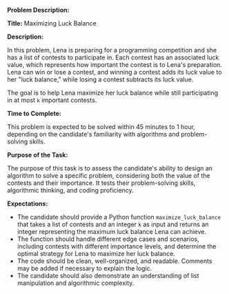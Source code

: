 **Problem Description:**

**Title:** Maximizing Luck Balance

**Description:**

In this problem, Lena is preparing for a programming competition and she has a list of contests to participate in. Each contest has an associated luck value, which represents how important the contest is to Lena's preparation. Lena can win or lose a contest, and winning a contest adds its luck value to her "luck balance," while losing a contest subtracts its luck value.

The goal is to help Lena maximize her luck balance while still participating in at most `k` important contests.

**Time to Complete:**

This problem is expected to be solved within 45 minutes to 1 hour, depending on the candidate's familiarity with algorithms and problem-solving skills.

**Purpose of the Task:**

The purpose of this task is to assess the candidate's ability to design an algorithm to solve a specific problem, considering both the value of the contests and their importance. It tests their problem-solving skills, algorithmic thinking, and coding proficiency.

**Expectations:**

- The candidate should provide a Python function `maximize_luck_balance` that takes a list of contests and an integer `k` as input and returns an integer representing the maximum luck balance Lena can achieve.
- The function should handle different edge cases and scenarios, including contests with different importance levels, and determine the optimal strategy for Lena to maximize her luck balance.
- The code should be clean, well-organized, and readable. Comments may be added if necessary to explain the logic.
- The candidate should also demonstrate an understanding of list manipulation and algorithmic complexity.